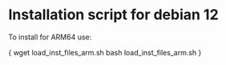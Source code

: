 # Installation script for debian 12

To install for ARM64 use:

{
wget load_inst_files_arm.sh
bash load_inst_files_arm.sh
}



